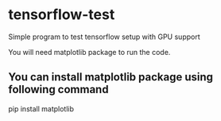 # tensorflow-test
Simple program to test tensorflow setup with GPU support

You will need matplotlib package to run the code.
## You can install matplotlib package using following command
pip install matplotlib
